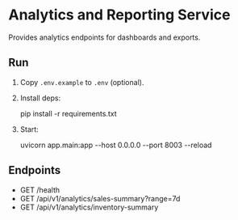 # Analytics and Reporting Service

Provides analytics endpoints for dashboards and exports.

## Run
1. Copy `.env.example` to `.env` (optional).
2. Install deps:

   pip install -r requirements.txt

3. Start:

   uvicorn app.main:app --host 0.0.0.0 --port 8003 --reload

## Endpoints
- GET /health
- GET /api/v1/analytics/sales-summary?range=7d
- GET /api/v1/analytics/inventory-summary
